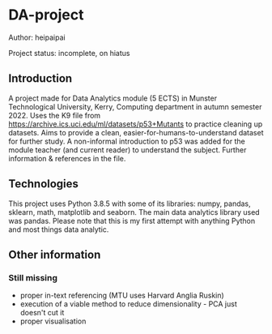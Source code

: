 # DA-project

Author: heipaipai

Project status: incomplete, on hiatus

## Introduction

A project made for Data Analytics module (5 ECTS) in Munster Technological University, Kerry, Computing department in autumn semester 2022.
Uses the K9 file from https://archive.ics.uci.edu/ml/datasets/p53+Mutants to practice cleaning up datasets.
Aims to provide a clean, easier-for-humans-to-understand dataset for further study.
A non-informal introduction to p53 was added for the module teacher (and current reader) to understand the subject.
Further information & references in the file.

## Technologies

This project uses Python 3.8.5 with some of its libraries: numpy, pandas, sklearn, math, matplotlib and seaborn. The main data analytics library used was pandas.
Please note that this is my first attempt with anything Python and most things data analytic.


## Other information

### Still missing
- proper in-text referencing (MTU uses Harvard Anglia Ruskin)
- execution of a viable method to reduce dimensionality - PCA just doesn't cut it
- proper visualisation

